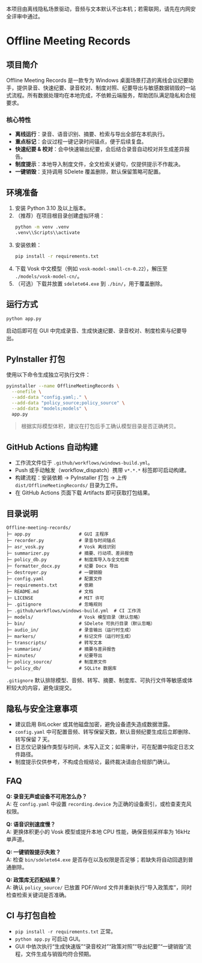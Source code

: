 本项目由离线隐私场景驱动，音频与文本默认不出本机；若需联网，请先在内网安全评审中通过。
# Offline Meeting Records

## 项目简介
Offline Meeting Records 是一款专为 Windows 桌面场景打造的离线会议纪要助手，提供录音、快速纪要、录音校对、制度对照、纪要导出与敏感数据销毁的一站式流程。所有数据处理均在本地完成，不依赖云端服务，帮助团队满足隐私和合规要求。

### 核心特性
- **离线运行**：录音、语音识别、摘要、检索与导出全部在本机执行。
- **重点标记**：会议过程一键记录时间锚点，便于后续复盘。
- **快速纪要 & 校对**：会中快速输出纪要，会后结合录音自动校对并生成差异报告。
- **制度提示**：本地导入制度文件，全文检索关键句，仅提供提示不作裁决。
- **一键销毁**：支持调用 SDelete 覆盖删除，默认保留策略可配置。

## 环境准备
1. 安装 Python 3.10 及以上版本。
2. （推荐）在项目根目录创建虚拟环境：
   ```bash
   python -m venv .venv
   .venv\\Scripts\\activate
   ```
3. 安装依赖：
   ```bash
   pip install -r requirements.txt
   ```
4. 下载 Vosk 中文模型（例如 `vosk-model-small-cn-0.22`），解压至 `./models/vosk-model-cn/`。
5. （可选）下载并放置 `sdelete64.exe` 到 `./bin/`，用于覆盖删除。

## 运行方式
```bash
python app.py
```
启动后即可在 GUI 中完成录音、生成快速纪要、录音校对、制度检索与纪要导出。

## PyInstaller 打包
使用以下命令生成独立可执行文件：
```bash
pyinstaller --name OfflineMeetingRecords \
  --onefile \
  --add-data "config.yaml;." \
  --add-data "policy_source;policy_source" \
  --add-data "models;models" \
  app.py
```
> 根据实际模型体积，建议在打包后手工确认模型目录是否正确拷贝。

## GitHub Actions 自动构建
- 工作流文件位于 `.github/workflows/windows-build.yml`。
- Push 或手动触发（workflow_dispatch）携带 `v*.*.*` 标签即可启动构建。
- 构建流程：安装依赖 → PyInstaller 打包 → 上传 `dist/OfflineMeetingRecords/` 目录为工件。
- 在 GitHub Actions 页面下载 Artifacts 即可获取打包结果。

## 目录说明
```
Offline-meeting-records/
├─ app.py                  # GUI 主程序
├─ recorder.py             # 录音与时间锚点
├─ asr_vosk.py             # Vosk 离线识别
├─ summarizer.py           # 摘要、行动项、差异报告
├─ policy_db.py            # 制度库导入与全文检索
├─ formatter_docx.py       # 纪要 Docx 导出
├─ destroyer.py            # 一键销毁
├─ config.yaml             # 配置文件
├─ requirements.txt        # 依赖
├─ README.md               # 文档
├─ LICENSE                 # MIT 许可
├─ .gitignore              # 忽略规则
├─ .github/workflows/windows-build.yml  # CI 工作流
├─ models/                 # Vosk 模型目录（默认忽略）
├─ bin/                    # SDelete 可执行目录（默认忽略）
├─ audio_in/               # 录音输出（运行时生成）
├─ markers/                # 标记文件（运行时生成）
├─ transcripts/            # 转写文本
├─ summaries/              # 摘要与差异报告
├─ minutes/                # 纪要导出
├─ policy_source/          # 制度原文件
└─ policy_db/              # SQLite 数据库
```

`.gitignore` 默认排除模型、音频、转写、摘要、制度库、可执行文件等敏感或体积较大的内容，避免误提交。

## 隐私与安全注意事项
- 建议启用 BitLocker 或其他磁盘加密，避免设备遗失造成数据泄露。
- `config.yaml` 中可配置音频、转写保留天数，默认音频纪要生成后立即删除、转写保留 7 天。
- 日志仅记录操作类型与时间，未写入正文；如需审计，可在配置中指定日志文件路径。
- 制度提示仅供参考，不构成合规结论，最终裁决请由合规部门确认。

## FAQ
**Q: 录音无声或设备不可用怎么办？**  
A: 在 `config.yaml` 中设置 `recording.device` 为正确的设备索引，或检查麦克风权限。

**Q: 语音识别速度慢？**  
A: 更换体积更小的 Vosk 模型或提升本地 CPU 性能，确保音频采样率为 16kHz 单声道。

**Q: 一键销毁提示失败？**  
A: 检查 `bin/sdelete64.exe` 是否存在以及权限是否足够；若缺失将自动回退到普通删除。

**Q: 政策库无匹配结果？**  
A: 确认 `policy_source/` 已放置 PDF/Word 文件并重新执行“导入政策库”，同时检查检索关键词是否准确。

## CI 与打包自检
- `pip install -r requirements.txt` 正常。
- `python app.py` 可启动 GUI。
- GUI 中依次执行“生成快速版”“录音校对”“政策对照”“导出纪要”“一键销毁”流程，文件生成与销毁均符合预期。
